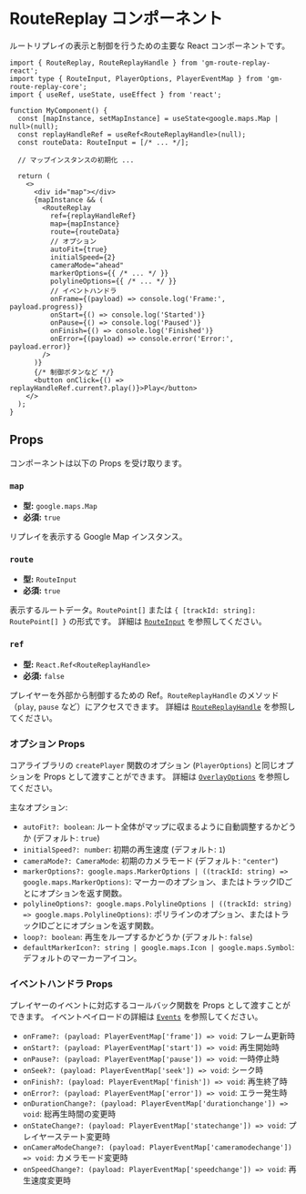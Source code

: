 # RouteReplay コンポーネント

ルートリプレイの表示と制御を行うための主要な React コンポーネントです。

```tsx
import { RouteReplay, RouteReplayHandle } from 'gm-route-replay-react';
import type { RouteInput, PlayerOptions, PlayerEventMap } from 'gm-route-replay-core';
import { useRef, useState, useEffect } from 'react';

function MyComponent() {
  const [mapInstance, setMapInstance] = useState<google.maps.Map | null>(null);
  const replayHandleRef = useRef<RouteReplayHandle>(null);
  const routeData: RouteInput = [/* ... */];

  // マップインスタンスの初期化 ...

  return (
    <>
      <div id="map"></div>
      {mapInstance && (
        <RouteReplay
          ref={replayHandleRef}
          map={mapInstance}
          route={routeData}
          // オプション
          autoFit={true}
          initialSpeed={2}
          cameraMode="ahead"
          markerOptions={{ /* ... */ }}
          polylineOptions={{ /* ... */ }}
          // イベントハンドラ
          onFrame={(payload) => console.log('Frame:', payload.progress)}
          onStart={() => console.log('Started')}
          onPause={() => console.log('Paused')}
          onFinish={() => console.log('Finished')}
          onError={(payload) => console.error('Error:', payload.error)}
        />
      )}
      {/* 制御ボタンなど */}
      <button onClick={() => replayHandleRef.current?.play()}>Play</button>
    </>
  );
}
```

## Props

コンポーネントは以下の Props を受け取ります。

### `map`

- **型:** `google.maps.Map`
- **必須:** `true`

リプレイを表示する Google Map インスタンス。

### `route`

- **型:** `RouteInput`
- **必須:** `true`

表示するルートデータ。`RoutePoint[]` または `{ [trackId: string]: RoutePoint[] }` の形式です。
詳細は [`RouteInput`](../core/routeInput.md) を参照してください。

### `ref`

- **型:** `React.Ref<RouteReplayHandle>`
- **必須:** `false`

プレイヤーを外部から制御するための Ref。`RouteReplayHandle` のメソッド（`play`, `pause` など）にアクセスできます。
詳細は [`RouteReplayHandle`](./route-replay-handle.md) を参照してください。

### オプション Props

コアライブラリの `createPlayer` 関数のオプション (`PlayerOptions`) と同じオプションを Props として渡すことができます。
詳細は [`OverlayOptions`](../core/overlay-options.md) を参照してください。

主なオプション:

- `autoFit?: boolean`: ルート全体がマップに収まるように自動調整するかどうか (デフォルト: `true`)
- `initialSpeed?: number`: 初期の再生速度 (デフォルト: `1`)
- `cameraMode?: CameraMode`: 初期のカメラモード (デフォルト: `"center"`)
- `markerOptions?: google.maps.MarkerOptions | ((trackId: string) => google.maps.MarkerOptions)`: マーカーのオプション、またはトラックIDごとにオプションを返す関数。
- `polylineOptions?: google.maps.PolylineOptions | ((trackId: string) => google.maps.PolylineOptions)`: ポリラインのオプション、またはトラックIDごとにオプションを返す関数。
- `loop?: boolean`: 再生をループするかどうか (デフォルト: `false`)
- `defaultMarkerIcon?: string | google.maps.Icon | google.maps.Symbol`: デフォルトのマーカーアイコン。

### イベントハンドラ Props

プレイヤーのイベントに対応するコールバック関数を Props として渡すことができます。
イベントペイロードの詳細は [`Events`](../core/events.md) を参照してください。

- `onFrame?: (payload: PlayerEventMap['frame']) => void`: フレーム更新時
- `onStart?: (payload: PlayerEventMap['start']) => void`: 再生開始時
- `onPause?: (payload: PlayerEventMap['pause']) => void`: 一時停止時
- `onSeek?: (payload: PlayerEventMap['seek']) => void`: シーク時
- `onFinish?: (payload: PlayerEventMap['finish']) => void`: 再生終了時
- `onError?: (payload: PlayerEventMap['error']) => void`: エラー発生時
- `onDurationChange?: (payload: PlayerEventMap['durationchange']) => void`: 総再生時間の変更時
- `onStateChange?: (payload: PlayerEventMap['statechange']) => void`: プレイヤーステート変更時
- `onCameraModeChange?: (payload: PlayerEventMap['cameramodechange']) => void`: カメラモード変更時
- `onSpeedChange?: (payload: PlayerEventMap['speedchange']) => void`: 再生速度変更時 